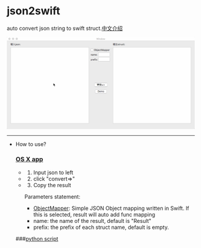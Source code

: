# json2swift

auto convert json string to swift struct.[中文介绍](./Document/README_chs.md)

![demo](./Document/demo.gif)



***

- How to use?

  ### [OS X app](./Document/json2Swift.app)

  - 1. Input json to left

  - 2. click "convert=>"

  - 3. Copy the result

    Parameters statement:

    -  [ObjectMapper](https://github.com/Hearst-DD/ObjectMapper): Simple JSON Object mapping written in Swift. If this is selected, result will auto add func mapping
    - name: the name of the result, default is "Result"
    - prefix: the prefix of each struct name, default is empty.

  ###[python script](./script)